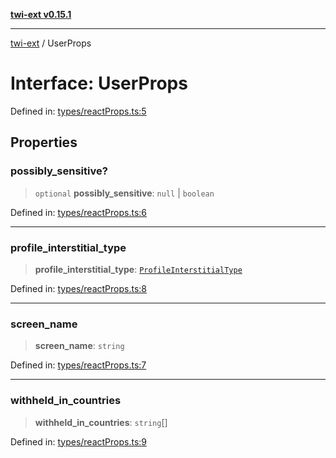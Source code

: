 [**twi-ext v0.15.1**](../README.md)

***

[twi-ext](../README.md) / UserProps

# Interface: UserProps

Defined in: [types/reactProps.ts:5](https://github.com/Robot-Inventor/twi-ext/blob/eddc0d5719158952055e3534e272bc14561b8c30/src/types/reactProps.ts#L5)

## Properties

### possibly\_sensitive?

> `optional` **possibly\_sensitive**: `null` \| `boolean`

Defined in: [types/reactProps.ts:6](https://github.com/Robot-Inventor/twi-ext/blob/eddc0d5719158952055e3534e272bc14561b8c30/src/types/reactProps.ts#L6)

***

### profile\_interstitial\_type

> **profile\_interstitial\_type**: [`ProfileInterstitialType`](../type-aliases/ProfileInterstitialType.md)

Defined in: [types/reactProps.ts:8](https://github.com/Robot-Inventor/twi-ext/blob/eddc0d5719158952055e3534e272bc14561b8c30/src/types/reactProps.ts#L8)

***

### screen\_name

> **screen\_name**: `string`

Defined in: [types/reactProps.ts:7](https://github.com/Robot-Inventor/twi-ext/blob/eddc0d5719158952055e3534e272bc14561b8c30/src/types/reactProps.ts#L7)

***

### withheld\_in\_countries

> **withheld\_in\_countries**: `string`[]

Defined in: [types/reactProps.ts:9](https://github.com/Robot-Inventor/twi-ext/blob/eddc0d5719158952055e3534e272bc14561b8c30/src/types/reactProps.ts#L9)
